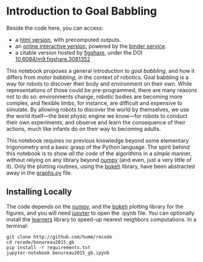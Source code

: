 # Introduction to Goal Babbling

Beside the code here, you can access:

* a [html version](http://fabien.benureau.com/recode/benureau2015_gb/benureau2015_gb.html), with precomputed outputs.
* an [online interactive version](http://mybinder.org/repo/humm/recode/benureau2015_gb/benureau2015_gb.ipynb), powered by the [binder service](http://mybinder.org).
* a citable version hosted by [figshare](https://figshare.com), under the DOI [10.6084/m9.figshare.3081352](https://dx.doi.org/10.6084/m9.figshare.3081352)

This notebook proposes a general introduction to *goal babbling*, and how it differs from *motor babbling*, in the context of robotics. Goal babbling is a way for robots to discover their body and environment on their own. While representations of those could be pre-programmed, there are many reasons not to do so: environments change, robotic bodies are becoming more complex, and flexible limbs, for instance, are difficult and expensive to simulate. By allowing robots to discover the world by themselves, we use the world itself—the best physic engine we know—for robots to conduct their own experiments, and observe and learn the consequence of their actions, much like infants do on their way to becoming adults.

This notebook requires no previous knowledge beyond some elementary trigonometry and a basic grasp of the Python language. The spirit behind this notebook is to show *all the code* of the algorithms in a *simple* manner, without relying on any library beyond [numpy](http://www.numpy.org/) (and even, just a very little of it). Only the plotting routines, using the [bokeh](http://bokeh.pydata.org/) library, have been abstracted away in the [graphs.py](https://github.com/humm/recode/blob/master/benureau2015_gb/graphs.py) file.


## Installing Locally

The code depends on the [numpy](http://www.numpy.org/), and the [bokeh](http://bokeh.pydata.org) plotting library for the figures, and you will need [jupyter](http://jupyter.org/) to open the .ipynb file. You can optionally install the [learners](http://github.com/humm/learners) library to speed-up nearest neighbors computations. In a terminal:

```
git clone http://github.com/humm/recode
cd recode/benureau2015_gb
pip install -r requirements.txt
jupyter-notebook benureau2015_gb.ipynb
```
